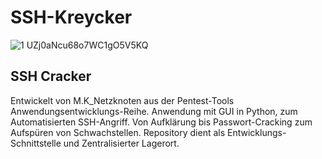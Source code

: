 # SSH-Kreycker

![1 UZj0aNcu68o7WC1gO5V5KQ](https://github.com/Netzknoten/SSH-Kreycker/assets/114874531/5914359c-8369-4197-814c-03bd1d4aef26)
## SSH Cracker ##

Entwickelt von M.K_Netzknoten aus der Pentest-Tools Anwendungsentwicklungs-Reihe.
Anwendung mit GUI in Python, zum Automatisierten SSH-Angriff. Von Aufklärung bis Passwort-Cracking zum Aufspüren von Schwachstellen. Repository dient als Entwicklungs-Schnittstelle und Zentralisierter Lagerort.
